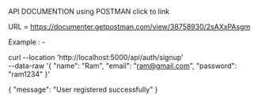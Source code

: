 API DOCUMENTION using POSTMAN click to link

URL = https://documenter.getpostman.com/view/38758930/2sAXxPAsgm


<!-- Check upper Link -->
Example : -

<!-- Request -->
curl --location 'http://localhost:5000/api/auth/signup' \
--data-raw '{
    "name": "Ram",
    "email": "ram@gmail.com",
    "password": "ram1234"
}'

<!-- Response -->
{
  "message": "User registered successfully"
}